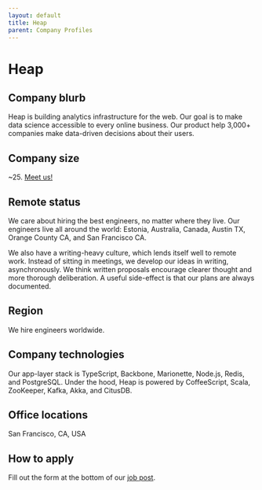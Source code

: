 ```yaml
---
layout: default
title: Heap
parent: Company Profiles
---
```


# Heap

## Company blurb

Heap is building analytics infrastructure for the web. Our goal is to make data science accessible to every online business. Our product help 3,000+ companies make data-driven decisions about their users.

## Company size

~25. [Meet us!](https://heapanalytics.com/about)

## Remote status

We care about hiring the best engineers, no matter where they live. Our engineers live all around the world: Estonia, Australia, Canada, Austin TX, Orange County CA, and San Francisco CA.

We also have a writing-heavy culture, which lends itself well to remote work. Instead of sitting in meetings, we develop our ideas in writing, asynchronously. We think written proposals encourage clearer thought and more thorough deliberation. A useful side-effect is that our plans are always documented.

## Region

We hire engineers worldwide.

## Company technologies

Our app-layer stack is TypeScript, Backbone, Marionette, Node.js, Redis, and PostgreSQL. Under the hood, Heap is powered by CoffeeScript, Scala, ZooKeeper, Kafka, Akka, and CitusDB.

## Office locations

San Francisco, CA, USA

## How to apply

Fill out the form at the bottom of our [job post](https://heapanalytics.com/jobs#engineer).
